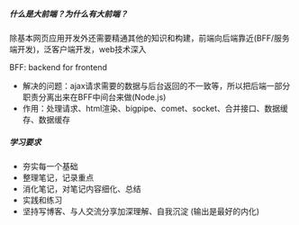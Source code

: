 ##### 什么是大前端？为什么有大前端？

除基本网页应用开发外还需要精通其他的知识和构建，前端向后端靠近(BFF/服务端开发)，泛客户端开发，web技术深入

BFF: backend for frontend 

- 解决的问题：ajax请求需要的数据与后台返回的不一致等，所以把后端一部分职责分离出来在BFF中间台来做(Node.js)
- 作用：处理请求、html渲染、bigpipe、comet、socket、合并接口、数据缓存、数据缓存

##### 学习要求

- 夯实每一个基础
- 整理笔记，记录重点
- 消化笔记，对笔记内容细化、总结
- 实践和练习
- 坚持写博客、与人交流分享加深理解、自我沉淀 (输出是最好的内化)



